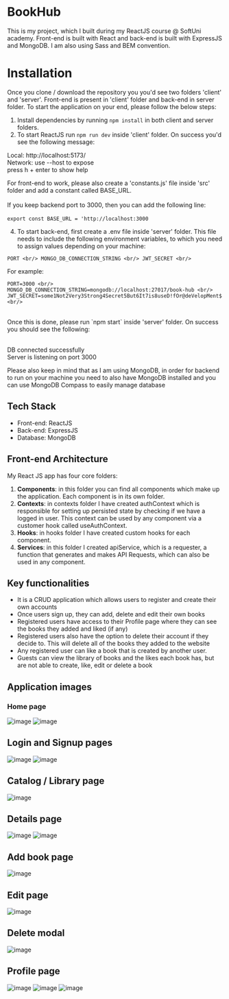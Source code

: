 # BookHub

This is my project, which I built during my ReactJS course @ SoftUni academy. Front-end is built with React and back-end is built with ExpressJS and MongoDB. I am also using Sass and BEM convention. 

# Installation

Once you clone / download the repository you you'd see two folders 'client' and 'server'. Front-end is present in 'client' folder and back-end in server folder. To start the application on your end, please follow the below steps:

1. Install dependencies by running `npm install` in both client and server folders. 
3. To start ReactJS run `npm run dev` inside 'client' folder. On success you'd see the following message:

Local:   http://localhost:5173/ <br/>
Network: use --host to expose <br/>
press h + enter to show help <br/>

For front-end to work, please also create a 'constants.js' file inside 'src' folder and add a constant called BASE_URL. <br/>
<br/>
If you keep backend port to 3000, then you can add the following line: <br/>
<br/>
`export const BASE_URL = 'http://localhost:3000`

4. To start back-end, first create a .env file inside 'server' folder. This file needs to include the following environment variables, to which you need to assign values depending on your machine:

`PORT <br/>
MONGO_DB_CONNECTION_STRING <br/>
JWT_SECRET <br/> `

For example:

`PORT=3000 <br/>
MONGO_DB_CONNECTION_STRING=mongodb://localhost:27017/book-hub <br/>
JWT_SECRET=some1Not2Very3Strong4Secret5But6It7is8useD!fOr@deVelopMent$ <br/> `

<br/>
Once this is done, please run `npm start` inside 'server' folder. On success you should see the following:
<br/>
<br/>

DB connected successfully <br/>
Server is listening on port 3000

Please also keep in mind that as I am using MongoDB, in order for backend to run on your machine you need to also have MongoDB installed and you can use MongoDB Compass to easily manage database

## Tech Stack
- Front-end: ReactJS
- Back-end: ExpressJS
- Database: MongoDB

## Front-end Architecture

My React JS app has four core folders:

1. **Components**: in this folder you can find all components which make up the application. Each component is in its own folder.  
2. **Contexts**: in contexts folder I have created authContext which is responsible for setting up persisted state by checking if we have a logged in user. This context can be used by any component via a customer hook called useAuthContext.
3. **Hooks**: in hooks folder I have created custom hooks for each component. 
4. **Services**: in this folder I created apiService, which is a requester, a function that generates and makes API Requests, which can also be used in any component.  

## Key functionalities

- It is a CRUD application which allows users to register and create their own accounts
- Once users sign up, they can add, delete and edit their own books
- Registered users have access to their Profile page where they can see the books they added and liked (if any)
- Registered users also have the option to delete their account if they decide to. This will delete all of the books they added to the website
- Any registered user can like a book that is created by another user. 
- Guests can view the library of books and the likes each book has, but are not able to create, like, edit or delete a book

## Application images

### Home page
![image](https://github.com/user-attachments/assets/127c162b-a0ad-43ef-a744-5ca93656ac80)
![image](https://github.com/user-attachments/assets/736d2235-320a-4bda-9de3-3b1a9cfb1e50)

## Login and Signup pages
![image](https://github.com/user-attachments/assets/0dc7ab98-66aa-4cd8-980c-713a7e5b5bf2)
![image](https://github.com/user-attachments/assets/8dba6b9a-158e-4a8f-a811-8c02cf81bc6e)

## Catalog / Library page
![image](https://github.com/user-attachments/assets/153e49e7-6f78-40f2-97ee-b9ec5640cc06)

## Details page
![image](https://github.com/user-attachments/assets/35fab10d-5adc-44fc-8c15-2f6739b5bed8)
![image](https://github.com/user-attachments/assets/5bc505b6-1ad0-45ad-bc28-c6c52aef13ba)

## Add book page
![image](https://github.com/user-attachments/assets/521c6457-2d86-41e7-812f-dfef1a85f42b)

## Edit page
![image](https://github.com/user-attachments/assets/120c6798-9600-4d8b-b5fa-32cb06d7cebd)

## Delete modal
![image](https://github.com/user-attachments/assets/fe6d5aeb-a4cf-4ccb-a0c9-1ff8d1d47dcb)

## Profile page
![image](https://github.com/user-attachments/assets/7e49d265-590a-4fff-b184-09319a27c24d)
![image](https://github.com/user-attachments/assets/c919dedf-85ce-4a80-a001-9b715feca606)
![image](https://github.com/user-attachments/assets/acfaf348-0c99-47b2-9304-c67dfc401f5d)

